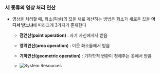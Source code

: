 ### 세 종류의 영상 처리 연산

- 영상을 처리할 때, 화소(픽셀)의 값을 새로 계산하는 방법은 화소가 새로운 값을 **어디서 받느냐**에 따라크게 3가지가 존재한다

    - **점연산(point operation)** : 자기 자신에게서 받음

    - **영역연산(area operation)** : 이웃 화소들에서 받음

    - **기하연산(geometric operation)** : 기하학적 변환이 정해주는 곳에서 받음
 
    - ![System Resources](../../images/Computer%20Vision%20images/영산처리연산종류.png)









































































































